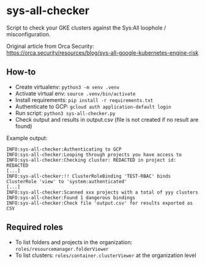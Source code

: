 # sys-all-checker

Script to check your GKE clusters against the Sys:All loophole / misconfiguration.

Original article from Orca Security: https://orca.security/resources/blog/sys-all-google-kubernetes-engine-risk

## How-to

* Create virtualenv: `python3 -m venv .venv`
* Activate virtual env: `source .venv/bin/activate`
* Install requirements: `pip install -r requirements.txt`
* Authenticate to GCP: `gcloud auth application-default login`
* Run script: `python3 sys-all-checker.py`
* Check output and results in output.csv (file is not created if no result are found)

Example output:

```
INFO:sys-all-checker:Authenticating to GCP
INFO:sys-all-checker:Looping through projects you have access to
INFO:sys-all-checker:Checking cluster: REDACTED in project id: REDACTED
[...]
INFO:sys-all-checker:!! ClusterRoleBinding 'TEST-RBAC' binds ClusterRole 'view' to 'system:authenticated'
[...]
INFO:sys-all-checker:Scanned xxx projects with a total of yyy clusters
INFO:sys-all-checker:Found 1 dangerous bindings
INFO:sys-all-checker:Check file 'output.csv' for results exported as CSV
```

## Required roles

* To list folders and projects in the organization: `roles/resourcemanager.folderViewer`
* To list clusters: `roles/container.clusterViewer` at the organization level
